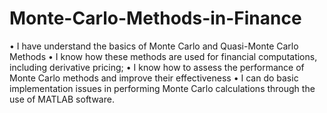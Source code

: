 # Monte-Carlo-Methods-in-Finance

•	I have understand the basics of Monte Carlo and Quasi-Monte Carlo Methods
•	I know how these methods are used for financial computations, including derivative pricing;
•	I know how to assess the performance of Monte Carlo methods and improve their effectiveness
•	I can do basic implementation issues in performing Monte Carlo calculations through the use of MATLAB software.
